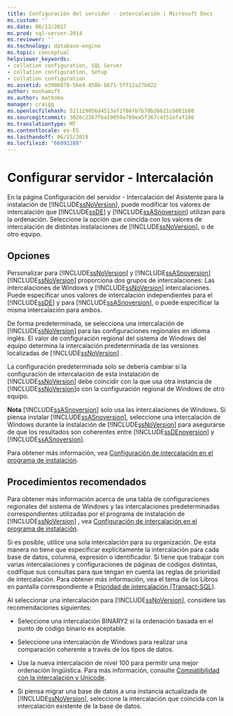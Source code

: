 ```yaml
---
title: Configuración del servidor - intercalación | Microsoft Docs
ms.custom: ''
ms.date: 06/13/2017
ms.prod: sql-server-2014
ms.reviewer: ''
ms.technology: database-engine
ms.topic: conceptual
helpviewer_keywords:
- collation configuration, SQL Server
- collation configuration, Setup
- collation configuration
ms.assetid: e3986870-5be4-458b-b671-5ff12a27b022
author: mashamsft
ms.author: mathoma
manager: craigg
ms.openlocfilehash: 521129056d4513af2f86fb7b70b26621cb881b80
ms.sourcegitcommit: 3026c22b7fba19059a769ea5f367c4f51efaf286
ms.translationtype: MT
ms.contentlocale: es-ES
ms.lasthandoff: 06/15/2019
ms.locfileid: "66092288"
---
```

# <a name="server-configuration---collation"></a>Configurar servidor - Intercalación
  En la página Configuración del servidor - Intercalación del Asistente para la instalación de [!INCLUDE[ssNoVersion](../../includes/ssnoversion-md.md)], puede modificar los valores de intercalación que [!INCLUDE[ssDE](../../includes/ssde-md.md)] y [!INCLUDE[ssASnoversion](../../includes/ssasnoversion-md.md)] utilizan para la ordenación. Seleccione la opción que coincida con los valores de intercalación de distintas instalaciones de [!INCLUDE[ssNoVersion](../../includes/ssnoversion-md.md)], o de otro equipo.  
  
## <a name="options"></a>Opciones  
 Personalizar para [!INCLUDE[ssNoVersion](../../includes/ssnoversion-md.md)] y [!INCLUDE[ssASnoversion](../../includes/ssasnoversion-md.md)]  
 [!INCLUDE[ssNoVersion](../../includes/ssnoversion-md.md)] proporciona dos grupos de intercalaciones: Las intercalaciones de Windows y [!INCLUDE[ssNoVersion](../../includes/ssnoversion-md.md)] intercalaciones. Puede especificar unos valores de intercalación independientes para el [!INCLUDE[ssDE](../../includes/ssde-md.md)] y para [!INCLUDE[ssASnoversion](../../includes/ssasnoversion-md.md)], o puede especificar la misma intercalación para ambos.  
  
 De forma predeterminada, se selecciona una intercalación de [!INCLUDE[ssNoVersion](../../includes/ssnoversion-md.md)] para las configuraciones regionales en idioma inglés. El valor de configuración regional del sistema de Windows del equipo determina la intercalación predeterminada de las versiones localizadas de [!INCLUDE[ssNoVersion](../../includes/ssnoversion-md.md)] .  
  
 La configuración predeterminada solo se debería cambiar si la configuración de intercalación de esta instalación de [!INCLUDE[ssNoVersion](../../includes/ssnoversion-md.md)] debe coincidir con la que usa otra instancia de [!INCLUDE[ssNoVersion](../../includes/ssnoversion-md.md)]o con la configuración regional de Windows de otro equipo.  
  
 **Nota** [!INCLUDE[ssASnoversion](../../includes/ssasnoversion-md.md)] solo usa las intercalaciones de Windows. Si piensa instalar [!INCLUDE[ssASnoversion](../../includes/ssasnoversion-md.md)], seleccione una intercalación de Windows durante la instalación de [!INCLUDE[ssNoVersion](../../includes/ssnoversion-md.md)] para asegurarse de que los resultados son coherentes entre [!INCLUDE[ssDEnoversion](../../includes/ssdenoversion-md.md)] y [!INCLUDE[ssASnoversion](../../includes/ssasnoversion-md.md)].  
  
 Para obtener más información, vea [Configuración de intercalación en el programa de instalación](https://go.microsoft.com/fwlink/?LinkId=190977).  
  
## <a name="best-practices"></a>Procedimientos recomendados  
 Para obtener más información acerca de una tabla de configuraciones regionales del sistema de Windows y las intercalaciones predeterminadas correspondientes utilizadas por el programa de instalación de [!INCLUDE[ssNoVersion](../../includes/ssnoversion-md.md)] , vea [Configuración de intercalación en el programa de instalación](https://go.microsoft.com/fwlink/?LinkId=190977).  
  
 Si es posible, utilice una sola intercalación para su organización. De esta manera no tiene que especificar explícitamente la intercalación para cada base de datos, columna, expresión o identificador. Si tiene que trabajar con varias intercalaciones y configuraciones de páginas de códigos distintas, codifique sus consultas para que tengan en cuenta las reglas de prioridad de intercalación. Para obtener más información, vea el tema de los Libros en pantalla correspondiente a [Prioridad de intercalación &#40;Transact-SQL&#41;](/sql/t-sql/statements/collation-precedence-transact-sql).  
  
 Al seleccionar una intercalación para [!INCLUDE[ssNoVersion](../../includes/ssnoversion-md.md)], considere las recomendaciones siguientes:  
  
-   Seleccione una intercalación BINARY2 si la ordenación basada en el punto de código binario es aceptable.  
  
-   Seleccione una intercalación de Windows para realizar una comparación coherente a través de los tipos de datos.  
  
-   Use la nueva intercalación de nivel 100 para permitir una mejor ordenación lingüística. Para más información, consulte [Compatibilidad con la intercalación y Unicode](../../relational-databases/collations/collation-and-unicode-support.md).  
  
-   Si piensa migrar una base de datos a una instancia actualizada de [!INCLUDE[ssNoVersion](../../includes/ssnoversion-md.md)], seleccione la intercalación que coincida con la intercalación existente de la base de datos.  
  
  
